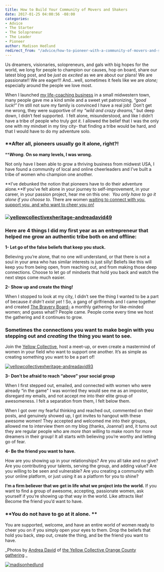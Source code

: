 ```yaml
---
title: How to Build Your Community of Movers and Shakers
date: 2017-01-25 04:00:56 -08:00
categories:
- Advice
- The Starter
- The Solopreneur
- The Leader
- Pioneer
author: Madison Hedlund
redirect_from: "/advice/how-to-pioneer-with-a-community-of-movers-and-shakers/"
---
```


Us dreamers, visionaries, solopreneurs, and gals with big hopes for the world, we long for people to champion our causes, hop on board, share our latest blog post, and be _just as excited_ as we are about our plans! We are passionate!! We are eager!!! And...well, sometimes it feels like we are _alone;_ especially around the people we love most.

When I launched [my life-coaching business](http://www.madisonhedlund.co/) in a small midwestern town, many people gave me a kind smile and a sweet yet patronizing, _“good luck!”_ I’m still not sure my family is convinced I have a real job!  Don’t get me wrong, they were supportive of my _“wild and crazy dreams,”_ but deep down, I didn’t feel supported.  I felt alone, misunderstood, and like I didn’t have a tribe of people who truly _got it._ I allowed the belief that I was the only one with my mindset in my tiny city- that finding a tribe would be hard, and that I would have to do my adventure solo.

### **After all, pioneers usually go it alone, right?!  
****_Wrong._ On so many levels, I was wrong.**

Not only have I been able to grow a thriving business from midwest USA, I have found a community of local and online cheerleaders and I’ve built a tribe of women who champion one another.

**I’ve debunked the notion that pioneers have to do their adventure alone.**If you’ve felt alone in your journey to self-improvement, in your career, in your passion project, hear me on this one:  _You only have to go it alone if you choose to._ There are women [waiting to connect with you, support you, and who want to cheer you on!](/membership)

### [![yellowcollectivexheritage-andreadavid49](https://yellow-blog-images.imgix.net/2017/01/YellowCollectivexHeritage-AndreaDavid49.jpg)](https://yellow-blog-images.imgix.net/2017/01/YellowCollectivexHeritage-AndreaDavid49.jpg)

### Here are 4 things I did my first year as an entrepreneur that helped me grow an authentic tribe both on and offline:

**1- Let go of the false beliefs that keep you stuck.**

Believing you’re alone, that no one will understand, or that there is not a soul in your area who has similar interests is just silly! Beliefs like this will keep you from being open, from reaching out, and from making those deep connections. Choose to let go of mindsets that hold you back and watch the next steps come much easier.

**2- Show up and create the thing!**

When I stopped to look at my city, I didn’t see the thing I wanted to be a part of because _it didn’t exist yet_ ! So, a gang of girlfriends and I came together and created [The Bravery Board-](http://www.thebraveryboard.com/) a monthly gathering for like-minded women; and guess what!? People came. People come every time we host the gathering and it continues to grow.

### **Sometimes the connections you want to make begin with you stepping out and _creating_** **the thing you want to see.**

Join the [Yellow Collective](/membership), host a meet-up, or even create a mastermind of women in your field who want to support one another. It’s as simple as creating something you want to be a part of!

[![yellowcollectivexheritage-andreadavid93](https://yellow-blog-images.imgix.net/2017/01/YellowCollectivexHeritage-AndreaDavid93.jpg)](https://yellow-blog-images.imgix.net/2017/01/YellowCollectivexHeritage-AndreaDavid93.jpg)

**3- Don’t be afraid to reach “above” your social group**

When I first stepped out, emailed, and connected with women who were already “in the game" I was worried they would see me as an impostor, disregard my emails, and not accept me into their elite group of awesomeness. I felt a separation from them, I felt below them.

When I got over my fearful thinking and reached out, commented on their posts, and genuinely showed up, I got invites to hangout with these awesome women! They accepted and welcomed me into their groups, allowed me to interview them on my blog (thanks, Joanna!) and, it turns out they are regular people who are _more than willing_ to make room for more dreamers in their group! It all starts with believing you’re worthy and letting go of fear.

**4- Be the friend you want to have.**

How are you showing up in your relationships? Are you all take and no give? Are you contributing your talents, serving the group, and adding value? Are you willing to be seen and vulnerable? Are you creating a community with your online platform, or just using it as a platform for you to shine?

**I’m a firm believer that we get in life what we project into the world.** If you want to find a group of awesome, accepting, passionate women, ask yourself if you’re showing up that way in the world. Like attracts like! Become the friend you’d want to have.

### **You do not have to go at it alone. **

You are supported, welcome, and have an entire world of women ready to cheer you on if you simply open your eyes to them. Drop the beliefs that hold you back, step out, create the thing, and be the friend you want to have.

_Photos by [Andrea David](http://andreadavid.co/) of [the Yellow Collective Orange County gathering](/membership) _

[![madisonhedlund](https://yellow-blog-images.imgix.net/2017/01/MADISONHEDLUND.jpg)](http://www.madisonhedlund.co/)
